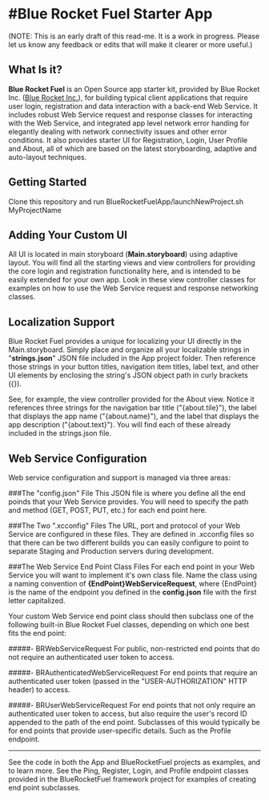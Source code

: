 #Blue Rocket Fuel Starter App
========================
(NOTE: This is an early draft of this read-me. It is a work in progress. Please let us know any feedback or edits that will make it clearer or more useful.)


What Is it?
------
**Blue Rocket Fuel** is an Open Source app starter kit, provided by Blue Rocket Inc. ([Blue Rocket Inc.](http://bluerocket.us)), for building typical client applications that require user login, registration and data interaction with a back-end Web Service. It includes robust Web Service request and response classes for interacting with the Web Service, and integrated app level network error handing for elegantly dealing with network connectivity issues and other error conditions. It also provides starter UI for Registration, Login, User Profile and About, all of which are based on the latest storyboarding, adaptive and auto-layout techniques.


Getting Started
-----
Clone this repository and run BlueRocketFuelApp/launchNewProject.sh MyProjectName

Adding Your Custom UI
-----
All UI is located in main storyboard (**Main.storyboard**) using adaptive layout. You will find all the starting views and view controllers for providing the core login and registration functionality here, and is intended to be easily extended for your own app. Look in these view controller classes for examples on how to use the Web Service request and response networking classes.

Localization Support
------
Blue Rocket Fuel provides a unique for localizing your UI directly in the Main.storyboard. Simply place and organize all your localizable strings in "**strings.json**" JSON file included in the App project folder. Then reference those strings in your button titles, navigation item titles, label text, and other UI elements by enclosing the string's JSON object path in curly brackets ({}).

See, for example, the view controller provided for the About view. Notice it references three strings for the navigation bar title ("{about.tile}"), the label that displays the app name ("{about.name}"), and the label that displays the app description ("{about.text}"). You will find each of these already included in the strings.json file.


Web Service Configuration
-----
Web service configuration and support is managed via three areas:

###The "config.json" File
This JSON file is where you define all the end poinds that your Web Service provides. You will need to specify the path and method (GET, POST, PUT, etc.) for each end point here.

###The Two ".xcconfig" Files
The URL, port and protocol of your Web Service are configured in these files. They are defined in .xcconfig files so that there can be two different builds you can easily configure to point to separate Staging and Production servers during development.

###The Web Service End Point Class Files
For each end point in your Web Service you will want to implement it's own class file. Name the class using a naming convention of **{EndPoint}WebServiceRequest**, where {EndPoint} is the name of the endpoint you defined in the **config.json** file with the first letter capitalized.

Your custom Web Service end point class should then subclass one of the following built-in Blue Rocket Fuel classes, depending on which one best fits the end point:

#####- BRWebServiceRequest
For public, non-restricted end points that do not require an authenticated user token to access.

#####- BRAuthenticatedWebServiceRequest
For end points that require an authenticated user token (passed in the "USER-AUTHORIZATION" HTTP header) to access.


#####- BRUserWebServiceRequest
For end points that not only require an authenticated user token to access, but also require the user's record ID appended to the path of the end point. Subclasses of this would typically be for end points that provide user-specific details. Such as the Profile endpoint.


----
See the code in both the App and BlueRocketFuel projects as examples, and to learn more. See the Ping, Register, Login, and Profile endpoint classes provided in the BlueRocketFuel framework project for examples of creating end point subclasses.
